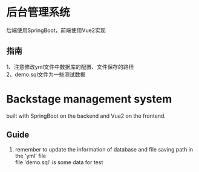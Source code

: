 # 后台管理系统
后端使用SpringBoot，前端使用Vue2实现
  
## 指南
1、注意修改yml文件中数据库的配置、文件保存的路径  
2、demo.sql文件为一些测试数据
  
# Backstage management system
built with SpringBoot on the backend and Vue2 on the frontend.  
  
## Guide
1. remember to update the information of database and file saving path in the 'yml' file  
file 'demo.sql' is some data for test
